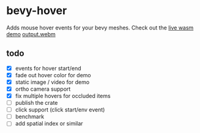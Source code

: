 # bevy-hover
Adds mouse hover events for your bevy meshes. Check out the [live wasm demo](https://chmod.site/static/bevy-hover/index.html)
[output.webm](https://github.com/b-camacho/bevy-hover/assets/12277070/0eeac20b-1b98-4164-a909-a90547352b48)

## todo
- [x] events for hover start/end
- [x] fade out hover color for demo
- [x] static image / video for demo
- [x] ortho camera support
- [x] fix multiple hovers for occluded items
- [ ] publish the crate
- [ ] click support (click start/env event)
- [ ] benchmark
- [ ] add spatial index or similar
